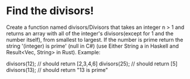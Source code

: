 # Find the divisors!

Create a function named divisors/Divisors that takes an integer n > 1 and returns an array with all of the integer's divisors(except for 1 and the number itself), from smallest to largest. If the number is prime return the string '(integer) is prime' (null in C#) (use Either String a in Haskell and Result<Vec<u32>, String> in Rust).
Example:

divisors(12); // should return [2,3,4,6]
divisors(25); // should return [5]
divisors(13); // should return "13 is prime"
